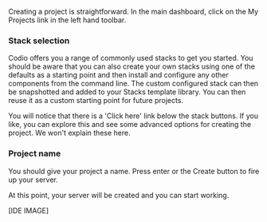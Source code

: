 Creating a project is straightforward. In the main dashboard, click on the My Projects link in the left hand toolbar.

### Stack selection
Codio offers you a range of commonly used stacks to get you started. You should be aware that you can also create your own stacks using one of the defaults as a starting point and then install and configure any other components from the command line. The custom configured stack can then be snapshotted and added to your Stacks template library. You can then reuse it as a custom starting point for future projects.

You will notice that there is a 'Click here' link below the stack buttons. If you like, you can explore this and see some advanced options for creating the project. We won't explain these here.

### Project name
You should give your project a name. Press enter or the Create button to fire up your server.

At this point, your server will be created and you can start working.

[IDE IMAGE]

